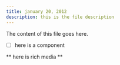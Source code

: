 ```yaml
---
title: january 20, 2012
description: this is the file description
---
```


The content of this file goes here.

-[ ] here is a component

** here is rich media **